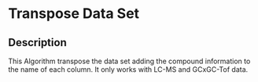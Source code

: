 # Transpose Data Set #

## Description ##

This Algorithm transpose the data set adding the compound information to the name of each column. It only works with LC-MS and GCxGC-Tof data.